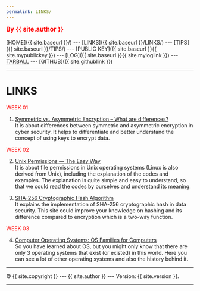 ```yaml
---
permalink: LINKS/
---
```

<span style="color:red; font-weight:bold; font-size:larger;">By {{ site.author }}</span>
<br><br>
[HOME]({{ site.baseurl }}/) ---
[LINKS]({{ site.baseurl }}/LINKS/) ---
[TIPS]({{ site.baseurl }}/TIPS/) ---
[PUBLIC KEY]({{ site.baseurl }}{{ site.mypublickey }}) ---
[LOG]({{ site.baseurl }}{{ site.myloglink }}) ---
[TARBALL](https://os.vlsm.org/Log/fabianark.tar.bz2.txt) ---
[GITHUB]({{ site.githublink }})
<br>
<hr>

# LINKS

<span style="color:red">WEEK 01</span>

1. [Symmetric vs. Asymmetric Encryption – What are differences?](https://www.ssl2buy.com/wiki/symmetric-vs-asymmetric-encryption-what-are-differences)<br>
It is about differences between symmetric and asymmetric encryption in cyber security. It helps to differentiate and better understand the concept of using keys to encrypt data.

<span style="color:red">WEEK 02</span>

2. [Unix Permissions — The Easy Way](https://towardsdatascience.com/unix-permissions-the-easy-way-98cc19979b3e)<br>
It is about file permissions in Unix operating systems (Linux is also derived from Unix), including the explanation of the codes and examples. The explanation is quite simple and easy to understand, so that we could read the codes by ourselves and understand its meaning.

3. [SHA-256 Cryptographic Hash Algorithm](https://www.movable-type.co.uk/scripts/sha256.html)<br>
It explains the implementation of SHA-256 cryptographic hash in data security. This site could improve your knowledge on hashing and its difference compared to encryption which is a two-way function.

<span style="color:red">WEEK 03</span>

4. [Computer Operating Systems: OS Families for Computers](https://www.techlila.com/computer-operating-systems/)<br>
So you have learned about OS, but you might only know that there are only 3 operating systems that exist (or existed) in this world. Here you can see a lot of other operating systems and also the history behind it.

<hr>
&copy; {{ site.copyright }} --- {{ site.author }} --- Version: {{ site.version }}.
<hr>
<br>
